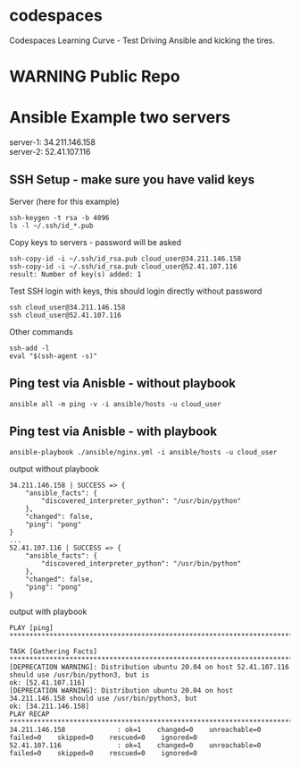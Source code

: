 # codespaces
Codespaces Learning Curve - Test Driving Ansible and kicking the tires. 

# WARNING Public Repo 


# Ansible Example two servers
server-1: 34.211.146.158  
server-2: 52.41.107.116

## SSH Setup - make sure you have valid keys
Server (here for this example)
```
ssh-keygen -t rsa -b 4096
ls -l ~/.ssh/id_*.pub
```
Copy keys to servers - password will be asked 
```
ssh-copy-id -i ~/.ssh/id_rsa.pub cloud_user@34.211.146.158
ssh-copy-id -i ~/.ssh/id_rsa.pub cloud_user@52.41.107.116
result: Number of key(s) added: 1
```
Test SSH login with keys, this should login directly without password
```
ssh cloud_user@34.211.146.158
ssh cloud_user@52.41.107.116
```
Other commands 
```
ssh-add -l
eval "$(ssh-agent -s)"
```

## Ping test via Anisble - without playbook
```
ansible all -m ping -v -i ansible/hosts -u cloud_user
```
## Ping test via Anisble - with playbook
```
ansible-playbook ./ansible/nginx.yml -i ansible/hosts -u cloud_user
```

output without playbook
```
34.211.146.158 | SUCCESS => {
    "ansible_facts": {
        "discovered_interpreter_python": "/usr/bin/python"
    },
    "changed": false,
    "ping": "pong"
}
...
52.41.107.116 | SUCCESS => {
    "ansible_facts": {
        "discovered_interpreter_python": "/usr/bin/python"
    },
    "changed": false,
    "ping": "pong"
}
```
output with playbook
```
PLAY [ping] ***************************************************************************************************************

TASK [Gathering Facts] ****************************************************************************************************
[DEPRECATION WARNING]: Distribution ubuntu 20.04 on host 52.41.107.116 should use /usr/bin/python3, but is 
ok: [52.41.107.116]
[DEPRECATION WARNING]: Distribution ubuntu 20.04 on host 34.211.146.158 should use /usr/bin/python3, but 
ok: [34.211.146.158]
PLAY RECAP ****************************************************************************************************************
34.211.146.158             : ok=1    changed=0    unreachable=0    failed=0    skipped=0    rescued=0    ignored=0   
52.41.107.116              : ok=1    changed=0    unreachable=0    failed=0    skipped=0    rescued=0    ignored=0 
```


